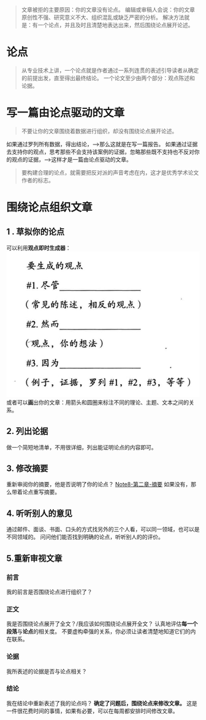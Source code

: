 >文章被拒的主要原因：你的文章没有论点。
>编辑或审稿人会说：你的文章原创性不强、研究意义不大、组织混乱或缺乏严密的分析。
>解决方法就是：有一个论点，并且及时且清楚地表达出来，然后围绕论点展开论述。

# 论点
>从专业技术上讲，一个论点就是作者通过一系列连贯的表述引导读者从确定的前提出发，直至得出最终结论。
>一个论文至少由两个部分：观点陈述和论据。

# 写一篇由论点驱动的文章
>不要让你的文章围绕着数据进行组织，却没有围绕论点展开论述。

如果通过罗列所有数据，得出结论，——>那么这就是在写一篇报告。
如果通过证据去支持你的观点，思考那些不会支持该案例的证据，忽略那些既不支持也不反对你的观点的证据，——>这样才是一篇由论点驱动的文章。

>要构建合理的论点，就需要把反对派的声音考虑在内，这才是优秀学术论文作者的标志。

# 围绕论点组织文章
## 1 . 草拟你的论点
可以利用**观点即时生成器**：
![|400](assets/8623c8d4efe378de5c77bb345cdc9e6a.jpg)
或者可以**画**出你的文章：用箭头和圆圈来标注不同的理论、主题、文本之间的关系。
## 2. 列出论据
做一个简短地清单，不用很详细，列出能证明论点的内容即可。
## 3. 修改摘要
重新审阅你的摘要，他是否说明了你的论点？
[Note8-第二章-摘要](Note8-第二章-摘要.md)
如果没有，那么带着论点重写摘要。
## 4. 听听别人的意见
 通过邮件、面谈、书面、口头的方式找另外的三个人看，可以同一领域，也可以是不同领域的。
 问问他们能否找到明确的论点，听听别人的的评价。
## 5.重新审视文章
### 前言
我的前言是否围绕论点进行组织了？
### 正文
我是否围绕论点展开了全文？/我应该如何围绕论点展开全文？
认真地评估**每一个段落**与**论点**的相关度。
不要虚构牵强的关系，你必须让读者清楚地知道它们的内在联系。
### 论据
我所表述的论据是否与论点相关？
### 结论
我在结论中重新表述了我的论点吗？
**确定了问题后，围绕论点来修改文章。** 这是一件很花费时间的事情，如果有必要，可以在每周都安排时间修改文章。